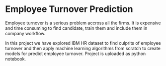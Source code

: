 # Employee Turnover Prediction
Employee turnover is a serious problem accross all the firms. It is expensive and time consuming to find candidate, train them and include them in company workflow.

In this project we have explored IBM HR dataset to find culprits of employee turnover and then apply machine learning algorithms from scratch to create models for
predict employee turnover. Project is uploaded as python notebook.
